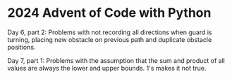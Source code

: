 # 2024 Advent of Code with Python
Day 6, part 2: Problems with not recording all directions when guard is turning, placing new obstacle on previous path and duplicate obstacle positions.

Day 7, part 1: Problems with the assumption that the sum and product of all values are always the lower and upper bounds. 1's makes it not true.
